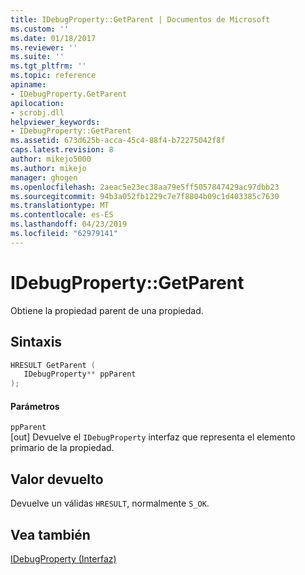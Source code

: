 ```yaml
---
title: IDebugProperty::GetParent | Documentos de Microsoft
ms.custom: ''
ms.date: 01/18/2017
ms.reviewer: ''
ms.suite: ''
ms.tgt_pltfrm: ''
ms.topic: reference
apiname:
- IDebugProperty.GetParent
apilocation:
- scrobj.dll
helpviewer_keywords:
- IDebugProperty::GetParent
ms.assetid: 673d625b-acca-45c4-88f4-b72275042f8f
caps.latest.revision: 8
author: mikejo5000
ms.author: mikejo
manager: ghogen
ms.openlocfilehash: 2aeac5e23ec38aa79e5ff5057847429ac97dbb23
ms.sourcegitcommit: 94b3a052fb1229c7e7f8804b09c1d403385c7630
ms.translationtype: MT
ms.contentlocale: es-ES
ms.lasthandoff: 04/23/2019
ms.locfileid: "62979141"
---
```

# <a name="idebugpropertygetparent"></a>IDebugProperty::GetParent
Obtiene la propiedad parent de una propiedad.  
  
## <a name="syntax"></a>Sintaxis  
  
```cpp
HRESULT GetParent (  
   IDebugProperty** ppParent  
);  
```  
  
#### <a name="parameters"></a>Parámetros  
 `ppParent`  
 [out] Devuelve el `IDebugProperty` interfaz que representa el elemento primario de la propiedad.  
  
## <a name="return-value"></a>Valor devuelto  
 Devuelve un válidas `HRESULT`, normalmente `S_OK`.  
  
## <a name="see-also"></a>Vea también  
 [IDebugProperty (Interfaz)](../../winscript/reference/idebugproperty-interface.md)